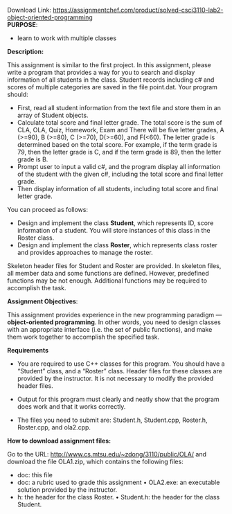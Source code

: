 Download Link: https://assignmentchef.com/product/solved-csci3110-lab2-object-oriented-programming
<br>
<strong>PURPOSE</strong>:

<ul>

 <li>learn to work with multiple classes</li>

</ul>




<strong>Description: </strong>

This assignment is similar to the first project. In this assignment, please write a program that provides a way for you to search and display information of all students in the class. Student records including c# and scores of multiple categories are saved in the file point.dat. Your program should:

<ul>

 <li>First, read all student information from the text file and store them in an array of Student objects.</li>

 <li>Calculate total score and final letter grade. The total score is the sum of CLA, OLA, Quiz, Homework, Exam and There will be five letter grades, A (&gt;=90), B (&gt;=80), C (&gt;=70), D(&gt;=60), and F(&lt;60). The letter grade is determined based on the total score.  For example, if the term grade is 79, then the letter grade is C, and if the term grade is 89, then the letter grade is B.</li>

 <li>Prompt user to input a valid c#, and the program display all information of the student with the given c#, including the total score and final letter grade.</li>

 <li>Then display information of all students, including total score and final letter grade.</li>

</ul>

You can proceed as follows:

<ul>

 <li>Design and implement the class <strong>Student</strong>, which represents ID, score information of a student. You will store instances of this class in the Roster class.</li>

 <li>Design and implement the class <strong>Roster</strong>, which represents class roster and provides approaches to manage the roster.</li>

</ul>

Skeleton header files for Student and Roster are provided. In skeleton files, all member data and some functions are defined. However, predefined functions may be not enough. Additional functions may be required to accomplish the task.

<strong>Assignment Objectives</strong>:

This assignment provides experience in the new programming paradigm — <strong>object-oriented programming</strong>. In other words, you need to design classes with an appropriate interface (i.e. the set of public functions), and make them work together to accomplish the specified task.




<strong>Requirements </strong>

<ul>

 <li>You are required to use C++ classes for this program. You should have a “Student” class, and a “Roster” class. Header files for these classes are provided by the instructor. It is not necessary to modify the provided header files.</li>

</ul>




<ul>

 <li>Output for this program must clearly and neatly show that the program does work and that it works correctly.</li>

</ul>




<ul>

 <li>The files you need to submit are: Student.h, Student.cpp, Roster.h, Roster.cpp, and ola2.cpp.</li>

</ul>

<strong> </strong>




<strong>How to download assignment files: </strong>

Go to the URL: <a href="http://www.cs.mtsu.edu/~zdong/3110/public/OLA/OLA2.zip">http://www.cs.mtsu.edu/~zdong/3110/public/OLA/</a> and download the file OLA1.zip, which contains the following files:

<ul>

 <li>doc: this file</li>

 <li>doc: a rubric used to grade this assignment • OLA2.exe: an executable solution provided by the instructor.</li>

 <li>h: the header for the class Roster. • Student.h: the header for the class Student.</li>

</ul>





